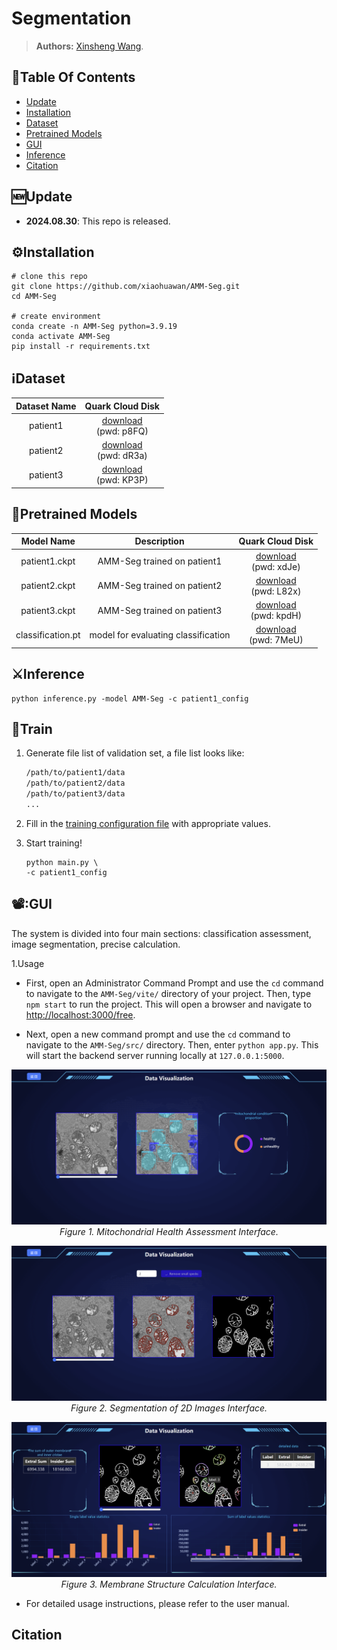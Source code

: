 # Segmentation 

> **Authors:**
> [Xinsheng Wang](https://).

## :book:Table Of Contents

- [Update](#update)
- [Installation](#installation)
- [Dataset](#segmentation_data)
- [Pretrained Models](#pretrained_models)
- [GUI](#Usage)
- [Inference](#inference)
- [Citation](#Citation)

## <a name="update"></a>:new:Update

- **2024.08.30**: This repo is released.

## <a name="installation"></a>:gear:Installation

```shell
# clone this repo
git clone https://github.com/xiaohuawan/AMM-Seg.git
cd AMM-Seg

# create environment
conda create -n AMM-Seg python=3.9.19
conda activate AMM-Seg
pip install -r requirements.txt
```

## <a name="segmentation_data"></a>ℹ️Dataset

| Dataset Name | Quark Cloud Disk |
| :---------: | :----------: |
| patient1 | [download](https://pan.quark.cn/s/a42ead7affe3)<br>(pwd: p8FQ) |
| patient2 | [download](https://pan.quark.cn/s/88b45e11fc11)<br>(pwd: dR3a) |
| patient3 | [download](https://pan.quark.cn/s/0153311a7b18)<br>(pwd: KP3P) |

## <a name="pretrained_models"></a>:dna:Pretrained Models

| Model Name | Description |  Quark Cloud Disk |  
| :---------: | :----------: | :----------: |
| patient1.ckpt | AMM-Seg trained on patient1  | [download](https://pan.quark.cn/s/5f233e1f1c78)<br>(pwd: xdJe) |
| patient2.ckpt | AMM-Seg trained on patient2 | [download](https://pan.quark.cn/s/273efdbd0429)<br>(pwd: L82x) |
| patient3.ckpt | AMM-Seg trained on patient3 | [download](https://pan.quark.cn/s/b00e1a8fc24e)<br>(pwd: kpdH) |
| classification.pt | model for evaluating classification | [download](https://pan.quark.cn/s/0ae19c46bb04)<br>(pwd: 7MeU) |

## <a name="inference"></a>:crossed_swords:Inference
    

    python inference.py -model AMM-Seg -c patient1_config


## <a name="train"></a>:stars:Train

<a name="gen_file_list"></a>
1. Generate file list of validation set, a file list looks like:

    ```txt
    /path/to/patient1/data
    /path/to/patient2/data
    /path/to/patient3/data
    ...
    ```

2. Fill in the [training configuration file](/src/config/patient1_config.yaml) with appropriate values.

3. Start training!

    ```shell
    python main.py \
    -c patient1_config
    ```

## <a name="Usage"></a>📽️:GUI

  The system is divided into four main sections: classification assessment, image segmentation, precise calculation. 

1.Usage

- First, open an Administrator Command Prompt and use the `cd` command to navigate to the `AMM-Seg/vite/` directory of your project. Then, type `npm start` to run the project. This will open a browser and navigate to [http://localhost:3000/free](http://localhost:3000/free).

- Next, open a new command prompt and use the `cd` command to navigate to the `AMM-Seg/src/` directory. Then, enter `python app.py`. This will start the backend server running locally at `127.0.0.1:5000`.
  
<p align="center">
    <img src="images/classify.png"/> <br />
    <em> 
    Figure 1. Mitochondrial Health Assessment Interface.
    </em>
</p>

<p align="center">
    <img src="images/segment.png"/> <br />
    <em> 
    Figure 2. Segmentation of 2D Images Interface.
    </em>
</p>

<p align="center">
    <img src="images/compute.png"/> <br />
    <em> 
    Figure 3. Membrane Structure Calculation Interface.
    </em>
</p>

- For detailed usage instructions, please refer to the user manual.

## Citation



  
  
  



